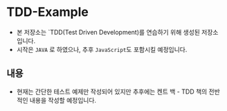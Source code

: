 # TDD-Example
* 본 저장소는 `TDD(Test Driven Development)를 연습하기 위해 생성된 저장소 입니다.
* 시작은 `JAVA` 로 하였으나, 추후 `JavaScript`도 포함시킬 예정입니다.
## 내용
* 현재는 간단한 테스트 예제만 작성되어 있지만 추후에는 켄트 백 - TDD 책의 전반적인 내용을 작성할 예정입니다.
